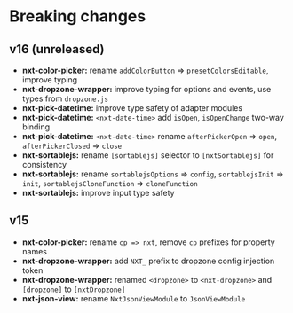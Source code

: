 # Breaking changes

## v16 (unreleased)

-   **nxt-color-picker:** rename `addColorButton` => `presetColorsEditable`, improve typing
-   **nxt-dropzone-wrapper:** improve typing for options and events, use types from `dropzone.js`
-   **nxt-pick-datetime:** improve type safety of adapter modules
-   **nxt-pick-datetime:** `<nxt-date-time>` add `isOpen`, `isOpenChange` two-way binding
-   **nxt-pick-datetime:** `<nxt-date-time>` rename `afterPickerOpen` => `open`, `afterPickerClosed` => `close`
-   **nxt-sortablejs:** rename `[sortablejs]` selector to `[nxtSortablejs]` for consistency
-   **nxt-sortablejs:** rename `sortablejsOptions` => `config`, `sortablejsInit` => `init`, `sortablejsCloneFunction` => `cloneFunction`
-   **nxt-sortablejs:** improve input type safety

## v15

-   **nxt-color-picker:** rename `cp => nxt`, remove `cp` prefixes for property names
-   **nxt-dropzone-wrapper:** add `NXT_` prefix to dropzone config injection token
-   **nxt-dropzone-wrapper:** renamed `<dropzone>` to `<nxt-dropzone>` and `[dropzone]` to `[nxtDropzone]`
-   **nxt-json-view:** rename `NxtJsonViewModule` to `JsonViewModule`
